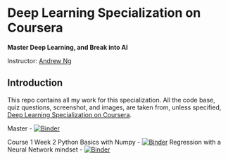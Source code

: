 # Deep Learning Specialization on Coursera

**Master Deep Learning, and Break into AI**

Instructor: [Andrew Ng](http://www.andrewng.org/)

## Introduction

This repo contains all my work for this specialization. All the code base, quiz questions, screenshot, and images, are taken from, unless specified, [Deep Learning Specialization on Coursera](https://www.coursera.org/specializations/deep-learning).

Master - [![Binder](https://mybinder.org/badge.svg)](https://mybinder.org/v2/gh/Attler/deep-learning-coursera/master)

Course 1
  Week 2
    Python Basics with Numpy - [![Binder](https://mybinder.org/badge.svg)](https://mybinder.org/v2/gh/Attler/deep-learning-coursera/master?filepath=01%20-%20Neural%20Networks%20and%20Deep%20Learning%2FWeek%202%2FPython%20Basics%20with%20Numpy%2FPython%2BBasics%2BWith%2BNumpy%2Bv3.ipynb)
    Regression with a Neural Network mindset - [![Binder](https://mybinder.org/badge.svg)](https://mybinder.org/v2/gh/Attler/deep-learning-coursera/master?filepath=01%20-%20Neural%20Networks%20and%20Deep%20Learning%2FWeek%202%2FLogistic%20Regression%20as%20a%20Neural%20Network%2F01%20Logistic%20Regression%20with%20a%20Neural%20Network%20mindset%20v4.ipynb)
